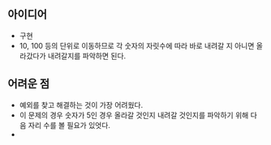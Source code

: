 ## 아이디어
- 구현
- 10, 100 등의 단위로 이동하므로 각 숫자의 자릿수에 따라 바로 내려갈 지 아니면 올라갔다가 내려갈지를 파악하면 된다.
## 어려운 점
- 예외를 찾고 해결하는 것이 가장 어려웠다.
- 이 문제의 경우 숫자가 5인 경우 올라갈 것인지 내려갈 것인지를 파악하기 위해 다음 자리 수를 볼 필요가 있엇다.
- 